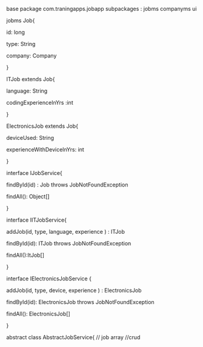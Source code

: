 base package com.traningapps.jobapp
subpackages :
jobms
companyms
ui 


jobms
Job{

id: long

type: String

company: Company

}


ITJob extends Job{

language: String

codingExperienceInYrs :int

}


ElectronicsJob extends Job{

deviceUsed: String

experienceWithDeviceInYrs: int

}


interface IJobService{

findById(id) : Job throws JobNotFoundException


findAll(): Object[]


}

interface IITJobService{

addJob(id, type, language, experience ) : ITJob

findById(id): ITJob throws JobNotFoundException

findAll():ItJob[]

}



interface IElectronicsJobService {

addJob(id, type, device, experience ) : ElectronicsJob

findById(id): ElectronicsJob throws JobNotFoundException

findAll(): ElectronicsJob[]

}


abstract class  AbstractJobService{
// job array
//crud